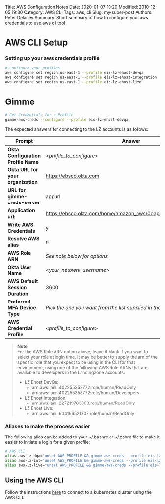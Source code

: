 Title: AWS Configuration Notes 
Date: 2020-01-07 10:20
Modified: 2010-12-05 19:30
Category: AWS CLI
Tags: aws, cli
Slug: my-super-post
Authors: Peter Delaney 
Summary: Short summary of how to configure your aws credentials to use aws cli tool

# AWS CLI Setup

### Setting up your aws credentials profile

```bash
# Configure your profiles
aws configure set region us-east-1 --profile eis-lz-ehost-devqa
aws configure set region us-east-1 --profile eis-lz-ehost-integration
aws configure set region us-east-1 --profile eis-lz-ehost-live
```

# Gimme
```bash
# Get Credentials for a Profile
gimme-aws-creds --configure --profile eis-lz-ehost-devqa
```

The expected answers for connecting to the LZ accounts is as follows:

| Prompt | Answer |
| --- | --- |
| **Okta Configuration Profile Name** | <*profile_to_configure*> |
| **Okta URL for your organization**  | https://ebsco.okta.com  |                                         
| **URL for gimme-creds-server**      | appurl                                               |            
| **Application url:**                | https://ebsco.okta.com/home/amazon_aws/0oapitc03kERuFw5J356/272  |
| **Write AWS Credentials**           | y                                                                |
| **Resolve AWS alias**               | n                                                                |
| **AWS Role ARN**                    | *See note below for options*                                     |
| **Okta User Name**                  | <*your_netowrk_username*>                                        |
| **AWS Default Session Duration**    | 3600                                                             |
| **Preferred MFA Device Type**       | *Pick the one you want from the list supplied in the prompt*     |
| **AWS Credential Profile**          | <*profile_to_configure*>                                         |

> **Note**<br/>
> For the AWS Role ARN option above, leave it blank if you want to select your role at login time. It may be better to supply the arn of the specific role that you expect to be using in the CLI for that environment, using one of the following AWS Role ARNs that are available to developers in the Landingzone accounts:
> * LZ Ehost DevQa: 
>   * arn:aws:iam::402255358772:role/human/ReadOnly
>   * arn:aws:iam::402255358772:role/human/Developers
> * LZ Ehost Integration: 
>   * arn:aws:iam::227219783963:role/human/ReadOnly
> * LZ Ehost Live: 
>   * arn:aws:iam::604166521307:role/human/ReadOnly

### Aliases to make the process easier
The following alias can be added to your ~/.bashrc or ~/.zshrc file to make it easier to initiate a login for a given profile:
```bash
# AWS CLI
alias aws-lz-dqa="unset AWS_PROFILE && gimme-aws-creds --profile eis-lz-ehost-devqa && export AWS_PROFILE=eis-lz-ehost-devqa"
alias aws-lz-int="unset AWS_PROFILE && gimme-aws-creds --profile eis-lz-ehost-integration && export AWS_PROFILE=eis-lz-ehost-integration"
alias aws-lz-live="unset AWS_PROFILE && gimme-aws-creds --profile eis-lz-ehost-live && export AWS_PROFILE=eis-lz-ehost-live"
```
## Using the AWS CLI

Follow the instructions [here][kubernetes-cluster-connect] to connect to a kubernetes cluster using the AWS CLI.

<!-- Links -->
[kubernetes-cluster-connect]: ./kubernetes.md#using-aws-cli-to-manage-your-kubernetes-configuration


